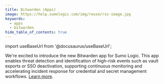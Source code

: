 ```yaml
---
title: Bitwarden (Apps)
image: https://help.sumologic.com/img/reuse/rss-image.jpg
keywords:
  - apps
  - bitwarden
hide_table_of_contents: true    
---
```


import useBaseUrl from '@docusaurus/useBaseUrl';

We're excited to introduce the new Bitwarden app for Sumo Logic. This app enables threat detection and identification of high-risk events such as vault exports or SSO deactivation, supporting continuous monitoring and accelerating incident response for credential and secret management workflows. [Learn more](/docs/integrations/saas-cloud/bitwarden).